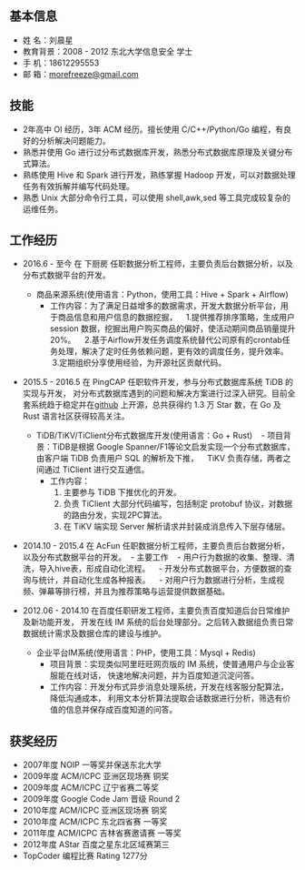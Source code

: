 
## 基本信息
- 姓    名：刘晨星
- 教育背景：2008 - 2012 东北大学信息安全 学士
- 手    机：18612295553
- 邮    箱：morefreeze@gmail.com

## 技能
- 2年高中 OI 经历，3年 ACM 经历。擅长使用 C/C++/Python/Go 编程，有良好的分析解决问题能力。
- 熟悉并使用 Go 进行过分布式数据库开发，熟悉分布式数据库原理及关键分布式算法。
- 熟练使用 Hive 和 Spark 进行开发，熟练掌握 Hadoop 开发，可以对数据处理任务有效拆解并编写代码处理。
- 熟悉 Unix 大部分命令行工具，可以使用 shell,awk,sed 等工具完成较复杂的运维任务。

## 工作经历
- 2016.6 - 至今 在 下厨房 任职数据分析工程师，主要负责后台数据分析，以及分布式数据平台的开发。
  - 商品来源系统(使用语言：Python，使用工具：Hive + Spark + Airflow)
    - 工作内容：为了满足日益增多的数据需求，开发大数据分析平台，用于商品信息和用户信息的数据挖掘，
    1.提供推荐排序策略，生成用户 session 数据，挖掘出用户购买商品的偏好，使活动期间商品销量提升 20%。
    2.基于Airflow开发任务调度系统替代公司原有的crontab任务处理，解决了定时任务依赖问题，更有效的调度任务，提升效率。
    3.定期组织分享使用经验，为开源社区贡献代码。

- 2015.5 - 2016.5  在 PingCAP 任职软件开发，参与分布式数据库系统 TiDB 的实现与开发，
对分布式数据库遇到的问题和解决方案进行过深入研究。目前全套系统趋于稳定并在[github](https://github.com/pingcap/)
上开源，总共获得约 1.3 万 Star 数，在 Go 及 Rust 语言社区获得较高关注。
  - TiDB/TiKV/TiClient分布式数据库开发(使用语言：Go + Rust)
    - 项目背景：TiDB是根据 Google Spanner/F1等论文启发实现一个分布式数据库，由客户端 TiDB 负责用户 SQL 的解析及下推，
    TiKV 负责存储，两者之间通过 TiClient 进行交互通信。
    - 工作内容：
      1. 主要参与 TiDB 下推优化的开发。
      2. 负责 TiClient 大部分代码编写，包括制定 protobuf 协议，对数据的路由分发，实现2PC算法。
      3. 在 TiKV 端实现 Server 解析请求并封装成消息传入下层存储层。

- 2014.10 - 2015.4  在 AcFun 任职数据分析工程师，主要负责后台数据分析，以及分布式数据平台的开发。
  - 主要工作
    - 用户行为数据的收集、整理、清洗，导入hive表，形成自动化流程。
    - 开发分布式数据平台，方便数据的查询与统计，并自动化生成各种报表。
    - 对用户行为数据进行分析，生成视频、弹幕等排行榜，并且为推荐策略与运营提供数据基础。

- 2012.06 - 2014.10 在百度任职研发工程师，主要负责百度知道后台日常维护及新功能开发，
开发在线 IM 系统的后台处理部分。之后转入数据组负责日常数据统计需求及数据仓库的建设与维护。
  - 企业平台IM系统(使用语言：PHP，使用工具：Mysql + Redis)
    - 项目背景：实现类似阿里旺旺网页版的 IM 系统，使普通用户与企业客服能在线对话，
    快速地解决问题，并为百度知道沉淀问答。
    - 工作内容：开发分布式异步消息处理系统，开发在线客服分配算法，降低沟通成本，
    利用文本分析算法提取会话数据进行分析，筛选有价值的信息并保存成百度知道的问答。


## 获奖经历
- 2007年度 NOIP 一等奖并保送东北大学
- 2009年度 ACM/ICPC 亚洲区现场赛 铜奖
- 2009年度 ACM/ICPC 辽宁省赛二等奖
- 2009年度 Google Code Jam 晋级 Round 2
- 2010年度 ACM/ICPC 亚洲区现场赛 铜奖
- 2010年度 ACM/ICPC 东北四省赛 一等奖
- 2011年度 ACM/ICPC 吉林省赛邀请赛 一等奖
- 2012年度 AStar 百度之星东北区域赛第三
- TopCoder 编程比赛 Rating 1277分


